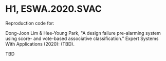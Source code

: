 # H1, ESWA.2020.SVAC

Reproduction code for:

Dong-Joon Lim & Hee-Young Park, "A design failure pre-alarming system using score- and vote-based associative classification." Expert Systems With Applications (2020): (TBD).

TBD

